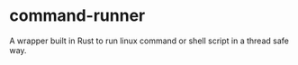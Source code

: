 # command-runner
A wrapper built in Rust to run linux command or shell script in a thread safe way.
